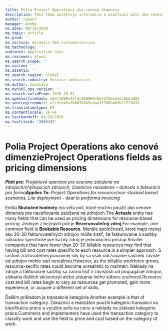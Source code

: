 ```yaml
---
title: Polia Project Operations ako cenové dimenzie
description: Táto téma poskytuje informácie o používaní polí ako cenových dimenzií v Dynamics 365 Project Operations.
author: rumant
manager: AnnBe
ms.date: 09/18/2020
ms.topic: article
ms.prod: ''
ms.service: dynamics-365-customerservice
ms.technology: ''
audience: Application User
ms.reviewer: kfend
ms.search.scope: ''
ms.custom: ''
ms.assetid: ''
ms.search.region: Global
ms.search.industry: Service industries
ms.author: suvaidya
ms.dyn365.ops.version: ''
ms.search.validFrom: 2020-10-01
ms.openlocfilehash: 3ddf3098e45fdc9b99067b64df05e2adc0b6ad05
ms.sourcegitcommit: a2c3cd49a3b667b8b5edaa31788b4b9b1f728d78
ms.translationtype: HT
ms.contentlocale: sk-SK
ms.lasthandoff: 09/28/2020
ms.locfileid: "3896435"
---
```

# <a name="project-operations-fields-as-pricing-dimensions"></a><span data-ttu-id="c6aab-103">Polia Project Operations ako cenové dimenzie</span><span class="sxs-lookup"><span data-stu-id="c6aab-103">Project Operations fields as pricing dimensions</span></span>

<span data-ttu-id="c6aab-104">_**Platí pre:** Projektové operácie pre scenáre založené na zdrojoch/chýbajúcich zdrojoch, čiastočné nasadenie – dohoda o fakturácii pro forma_</span><span class="sxs-lookup"><span data-stu-id="c6aab-104">_**Applies To:** Project Operations for resource/non-stocked based scenarios, Lite deployment - deal to proforma invoicing_</span></span>

<span data-ttu-id="c6aab-105">Entita **Skutočné hodnoty** má veľa polí, ktoré možno použiť ako cenové dimenzie pre naceňovanie založené na zdrojoch.</span><span class="sxs-lookup"><span data-stu-id="c6aab-105">The **Actuals** entity has many fields that can be used as pricing dimensions for resource-based pricing.</span></span> <span data-ttu-id="c6aab-106">Jedným z bežných polí je **Rezervovateľný zdroj**.</span><span class="sxs-lookup"><span data-stu-id="c6aab-106">For example, one common field is **Bookable Resource**.</span></span> <span data-ttu-id="c6aab-107">Menšie spoločnosti, ktoré majú menej ako 20-30 fakturovateľných zdrojov môže zistiť, že fakturovanie a sadzby nákladov špecifické pre každý zdroj je jednoduchší prístup.</span><span class="sxs-lookup"><span data-stu-id="c6aab-107">Smaller companies that have fewer than 20-30 billable resources may find that having bill and cost rates specific to each resource is a simpler approach.</span></span> <span data-ttu-id="c6aab-108">S rastom zúčtovateľnej pracovnej sily by sa však udržiavanie sadzieb závislé od zdrojov mohlo stať nereálnou.</span><span class="sxs-lookup"><span data-stu-id="c6aab-108">However, as the billable workforce grows, resource-secific rates could become unrealistic to maintain.</span></span> <span data-ttu-id="c6aab-109">Náklady na zdroje a fakturačné sadzby sa začnú líšiť v závislosti od propagácie zdrojov, získania ďalších skúseností alebo získania iného súboru zručností.</span><span class="sxs-lookup"><span data-stu-id="c6aab-109">Resource cost and bill rates begin to vary as resources get promoted, gain more experience, or acquire a different set of skills.</span></span> 

<span data-ttu-id="c6aab-110">Ďalším príkladom je transakcie kategórie.</span><span class="sxs-lookup"><span data-stu-id="c6aab-110">Another example is that of transaction category.</span></span> <span data-ttu-id="c6aab-111">Zákazníci a realizátori použili kategóriu transakcií na klasifikáciu práce a využitie poľa na cenu a náklady na základe kategórie práce.</span><span class="sxs-lookup"><span data-stu-id="c6aab-111">Customers and Implementers have used the transaction category to classify work and use the field to price and cost based on the category of work.</span></span>
